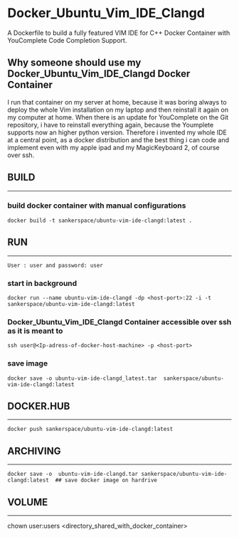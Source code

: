 # Docker_Ubuntu_Vim_IDE_Clangd

A Dockerfile to build a fully featured VIM IDE for C++ Docker Container with YouComplete Code Completion Support.

## Why someone should use my Docker_Ubuntu_Vim_IDE_Clangd Docker Container

I run that container on my server at home, because it was boring always to deploy the whole Vim installation on my laptop and then reinstall it again on my 
computer at home. When there is an update for YouComplete on the Git repository, i have to reinstall everything again, because the Youmplete supports now an higher python version. Therefore i invented my whole IDE at a central point, as a docker distribution and the best thing i can code and implement even with my apple ipad and my MagicKeyboard 2, of course over ssh.




## BUILD
----------------------------------------------------
### build docker container with manual configurations
	
	
	docker build -t sankerspace/ubuntu-vim-ide-clangd:latest .


## RUN 
----------------------------------------------------

	User : user and password: user
	
### start in background
	
	docker run --name ubuntu-vim-ide-clangd -dp <host-port>:22 -i -t sankerspace/ubuntu-vim-ide-clangd:latest
	
### Docker_Ubuntu_Vim_IDE_Clangd Container accessible over ssh as it is meant to

	ssh user@<Ip-adress-of-docker-host-machine> -p <host-port>
	
	


### save image 

	docker save -o ubuntu-vim-ide-clangd_latest.tar  sankerspace/ubuntu-vim-ide-clangd:latest 
	


## DOCKER.HUB
-------------------------------------------------------


	docker push sankerspace/ubuntu-vim-ide-clangd:latest

## ARCHIVING
-------------------------------------------------------

	docker save -o  ubuntu-vim-ide-clangd.tar sankerspace/ubuntu-vim-ide-clangd:latest  ## save docker image on hardrive


## VOLUME
---------------------------------------------------------

chown user:users  <directory_shared_with_docker_container>
